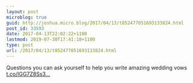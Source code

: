 ```yaml
---
layout: post
microblog: true
guid: http://joshua.micro.blog/2017/04/13/t852477051693133824.html
post_id: 33593
date: 2017-04-13T22:02:22+1100
lastmod: 2019-07-30T17:41:18+1100
type: post
url: /2017/04/13/t852477051693133824.html
---
```

Questions you can ask yourself to help you write amazing wedding vows [t.co/lGG7Z8Ss3...](https://t.co/lGG7Z8Ss3Z)
